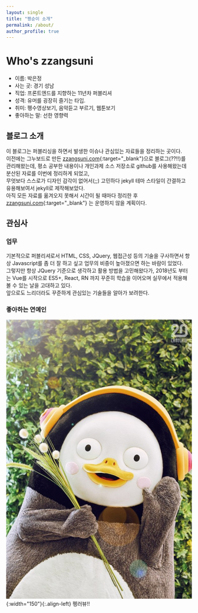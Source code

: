 ```yaml
---
layout: single
title: "짱순이 소개"
permalink: /about/
author_profile: true
---
```


# Who's zzangsuni

- 이름: 박은정
- 사는 곳: 경기 성남
- 직업: 프론트엔드를 지향하는 11년차 퍼블리셔
- 성격: 유머를 굉장히 즐기는 타입.
- 취미: 펭수영상보기, 음악듣고 부르기, 웹툰보기
- 좋아하는 말: 선한 영향력

## 블로그 소개
이 블로그는 퍼블리싱을 하면서 발생한 이슈나 관심있는 자료들을 정리하는 곳이다.  
이전에는 그누보드로 만든 [zzangsuni.com](http://zzangsuni.com){:target="_blank"}으로 블로그(??!!)를 관리해왔는데, 평소 공부한 내용이나 개인과제 소스 저장소로 github를 사용해왔는데 분산된 자료를 이번에 정리하게 되었고,  
무엇보다 스스로가 디자인 감각이 없어서(;;) 고민하다 jekyll 테마 스타일이 간결하고 유용해보여서 jekyll로 제작해보았다.  
아직 모든 자료를 옮겨오지 못해서 시간이 될 때마다 정리한 후 [zzangsuni.com](http://zzangsuni.com){:target="_blank"} 는 운영하지 않을 계획이다.


## 관심사
### 업무
기본적으로 퍼블리셔로서 HTML, CSS, JQuery, 웹접근성 등의 기술을 구사하면서 항상 Javascript를 좀 더 잘 하고 싶고 업무의 비중이   높아졌으면 하는 바람이 있었다.  
그렇지만 항상 JQuery 기준으로 생각하고 활용 방법을 고민해왔다가, 2018년도 부터는 Vue를 시작으로 ES5+, React, RN 까지 꾸준히 학습을 이어오며 실무에서 적용해볼 수 있는 날을 고대하고 있다.  
앞으로도 느리더라도 꾸준하게 관심있는 기술들을 알아가 보려한다.


### 좋아하는 연예인
![펭수](/assets/images/pengsoo.jpg){:width="150"}{:.align-left} 펭러뷰!!